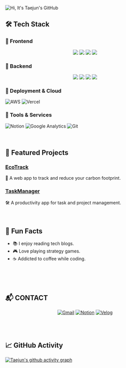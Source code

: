 ![Hi, It's Taejun's GitHub](https://capsule-render.vercel.app/api?type=waving&color=gradient&height=300&section=header&text=Welcome%20to%20Taejun's%20World!&fontSize=45&fontAlign=50&fontAlignY=40&desc=Frontend%20Dev%20|%20Backend%20Enthusiast&descAlign=50&descAlignY=70&descSize=20)

## 🛠 Tech Stack

### 🌟 Frontend
<div align="center">
  <img src="https://img.shields.io/badge/React-61DAFB?style=for-the-badge&logo=react&logoColor=black" />
  <img src="https://img.shields.io/badge/HTML-E34F26?style=for-the-badge&logo=html5&logoColor=white" />
  <img src="https://img.shields.io/badge/CSS-1572B6?style=for-the-badge&logo=css3&logoColor=white" />
  <img src="https://img.shields.io/badge/JavaScript-F7DF1E?style=for-the-badge&logo=javascript&logoColor=black" />
</div>

### 🌟 Backend
<div align="center">
  <img src="https://img.shields.io/badge/Java-007396?style=for-the-badge&logo=java&logoColor=white" />
  <img src="https://img.shields.io/badge/Spring-6DB33F?style=for-the-badge&logo=spring&logoColor=white" />
  <img src="https://img.shields.io/badge/Python-3776AB?style=for-the-badge&logo=python&logoColor=white" />
  <img src="https://img.shields.io/badge/SQL-4479A1?style=for-the-badge&logo=postgresql&logoColor=white" />
</div>

### 🌟 Deployment & Cloud
![AWS](https://img.shields.io/badge/-AWS-232F3E?style=flat-square&logo=amazon-aws&logoColor=white)
![Vercel](https://img.shields.io/badge/-Vercel-000000?style=flat-square&logo=vercel&logoColor=white)

### 🌟 Tools & Services
![Notion](https://img.shields.io/badge/-Notion-000000?style=flat-square&logo=notion&logoColor=white)
![Google Analytics](https://img.shields.io/badge/-Google%20Analytics-E37400?style=flat-square&logo=google-analytics&logoColor=white)
![Git](https://img.shields.io/badge/-Git-F05032?style=flat-square&logo=git&logoColor=white)
<br />
<br />
<br />

## 🚀 Featured Projects

### [EcoTrack](https://github.com/taejun0/ecotrack)
🌱 A web app to track and reduce your carbon footprint.

### [TaskManager](https://github.com/taejun0/taskmanager)
🛠 A productivity app for task and project management.
<br />
<br />
<br />

## 🌟 Fun Facts
- 📚 I enjoy reading tech blogs.
- 🎮 Love playing strategy games.
- ☕ Addicted to coffee while coding.
<br />
<br />
<br />

## 📬 CONTACT

<div align="center">
  <a href="mailto:ohtaetaejun@gmail.com"><img src="https://img.shields.io/badge/Gmail-D14836?style=for-the-badge&logo=gmail&logoColor=white" alt="Gmail"></a>
  <a href="https://sun-lion-6a8.notion.site/165d2e24d08b80d6a99dc1bda370775c?pvs=4"><img src="https://img.shields.io/badge/Portfolio-000000?style=for-the-badge&logo=notion&logoColor=white" alt="Notion"></a>
  <a href="https://velog.io/@taejun0/posts"><img src="https://img.shields.io/badge/Velog-20C997?style=for-the-badge&logo=velog&logoColor=white" alt="Velog"></a>
</div>
<br />
<br />
<br />

## 📈 GitHub Activity

[![Taejun's github activity graph](https://github-readme-activity-graph.vercel.app/graph?username=taejun0&theme=dracula)](https://github.com/ashutosh00710/github-readme-activity-graph)
